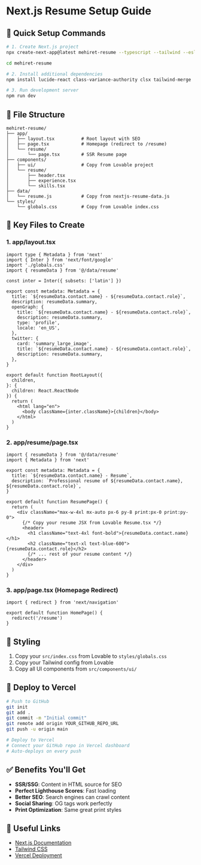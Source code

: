 # Next.js Resume Setup Guide

## 🚀 Quick Setup Commands

```bash
# 1. Create Next.js project
npx create-next-app@latest mehiret-resume --typescript --tailwind --eslint --app

cd mehiret-resume

# 2. Install additional dependencies
npm install lucide-react class-variance-authority clsx tailwind-merge

# 3. Run development server
npm run dev
```

## 📁 File Structure

```
mehiret-resume/
├── app/
│   ├── layout.tsx          # Root layout with SEO
│   ├── page.tsx            # Homepage (redirect to /resume)
│   └── resume/
│       └── page.tsx        # SSR Resume page
├── components/
│   ├── ui/                 # Copy from Lovable project
│   └── resume/
│       ├── header.tsx
│       ├── experience.tsx
│       └── skills.tsx
├── data/
│   └── resume.js           # Copy from nextjs-resume-data.js
└── styles/
    └── globals.css         # Copy from Lovable index.css
```

## 🔧 Key Files to Create

### 1. app/layout.tsx
```tsx
import type { Metadata } from 'next'
import { Inter } from 'next/font/google'
import './globals.css'
import { resumeData } from '@/data/resume'

const inter = Inter({ subsets: ['latin'] })

export const metadata: Metadata = {
  title: `${resumeData.contact.name} - ${resumeData.contact.role}`,
  description: resumeData.summary,
  openGraph: {
    title: `${resumeData.contact.name} - ${resumeData.contact.role}`,
    description: resumeData.summary,
    type: 'profile',
    locale: 'en_US',
  },
  twitter: {
    card: 'summary_large_image',
    title: `${resumeData.contact.name} - ${resumeData.contact.role}`,
    description: resumeData.summary,
  },
}

export default function RootLayout({
  children,
}: {
  children: React.ReactNode
}) {
  return (
    <html lang="en">
      <body className={inter.className}>{children}</body>
    </html>
  )
}
```

### 2. app/resume/page.tsx
```tsx
import { resumeData } from '@/data/resume'
import { Metadata } from 'next'

export const metadata: Metadata = {
  title: `${resumeData.contact.name} - Resume`,
  description: `Professional resume of ${resumeData.contact.name}, ${resumeData.contact.role}`,
}

export default function ResumePage() {
  return (
    <div className="max-w-4xl mx-auto px-6 py-8 print:px-0 print:py-0">
      {/* Copy your resume JSX from Lovable Resume.tsx */}
      <header>
        <h1 className="text-4xl font-bold">{resumeData.contact.name}</h1>
        <h2 className="text-xl text-blue-600">{resumeData.contact.role}</h2>
        {/* ... rest of your resume content */}
      </header>
    </div>
  )
}
```

### 3. app/page.tsx (Homepage Redirect)
```tsx
import { redirect } from 'next/navigation'

export default function HomePage() {
  redirect('/resume')
}
```

## 🎨 Styling
1. Copy your `src/index.css` from Lovable to `styles/globals.css`
2. Copy your Tailwind config from Lovable
3. Copy all UI components from `src/components/ui/`

## 🚀 Deploy to Vercel
```bash
# Push to GitHub
git init
git add .
git commit -m "Initial commit"
git remote add origin YOUR_GITHUB_REPO_URL
git push -u origin main

# Deploy to Vercel
# Connect your GitHub repo in Vercel dashboard
# Auto-deploys on every push
```

## ✅ Benefits You'll Get
- **SSR/SSG**: Content in HTML source for SEO
- **Perfect Lighthouse Scores**: Fast loading
- **Better SEO**: Search engines can crawl content
- **Social Sharing**: OG tags work perfectly
- **Print Optimization**: Same great print styles

## 🔗 Useful Links
- [Next.js Documentation](https://nextjs.org/docs)
- [Tailwind CSS](https://tailwindcss.com/docs)
- [Vercel Deployment](https://vercel.com/docs)